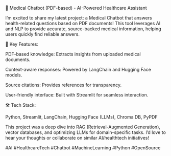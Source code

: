 🚀 Medical Chatbot (PDF-based) - AI-Powered Healthcare Assistant

I’m excited to share my latest project: a Medical Chatbot that answers health-related questions based on PDF documents! This tool leverages AI and NLP to provide accurate, source-backed medical information, helping users quickly find reliable answers.

🔹 Key Features:

PDF-based knowledge: Extracts insights from uploaded medical documents.

Context-aware responses: Powered by LangChain and Hugging Face models.

Source citations: Provides references for transparency.

User-friendly interface: Built with Streamlit for seamless interaction.

🛠 Tech Stack:

Python, Streamlit, LangChain, Hugging Face (LLMs), Chroma DB, PyPDF


This project was a deep dive into RAG (Retrieval-Augmented Generation), vector databases, and optimizing LLMs for domain-specific tasks. I’d love to hear your thoughts or collaborate on similar AI/healthtech initiatives!

#AI #HealthcareTech #Chatbot #MachineLearning #Python #OpenSource
